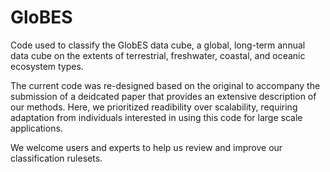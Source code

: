 # GloBES
Code used to classify the GlobES data cube, a global, long-term annual data cube on the extents of terrestrial, freshwater, coastal, and oceanic ecosystem types.

The current code was re-designed based on the original to accompany the submission of a deidcated paper that provides an extensive description of our methods. Here, we prioritized readibility over scalability, requiring adaptation from individuals interested in using this code for large scale applications.

We welcome users and experts to help us review and improve our classification rulesets.
